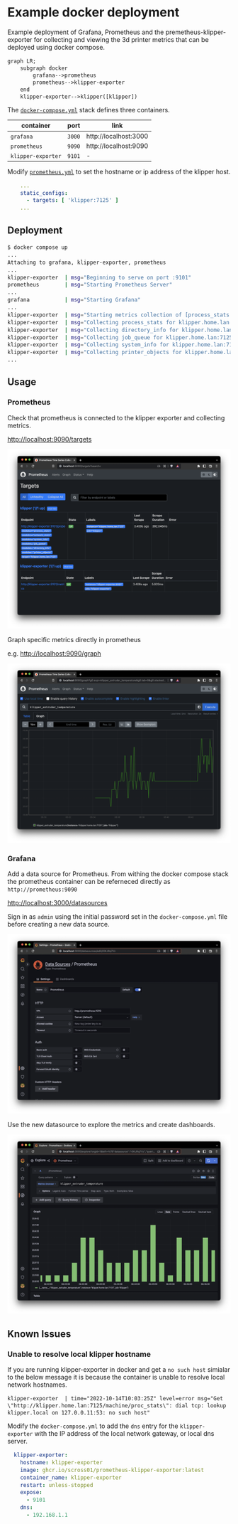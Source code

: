 Example docker deployment
=========================

Example deployment of Grafana, Prometheus and the premetheus-klipper-exporter for
collecting and viewing the 3d printer metrics that can be deployed using docker compose.

```mermaid
graph LR;
    subgraph docker
        grafana-->prometheus
        prometheus-->klipper-exporter
    end
    klipper-exporter-->klipper([klipper])
```

The [`docker-compose.yml`](./docker-compose.yml) stack defines three containers.

| container | port | link |
| --------- | ---- | ---- |
| `grafana`   | `3000` | http://localhost:3000 |
| `prometheus`| `9090` | http://localhost:9090 |
| `klipper-exporter` | `9101` | - |

Modify [`prometheus.yml`](./prometheus.yml) to set the hostname or ip address of
the klipper host.

```yml
    ...
    static_configs:
      - targets: [ 'klipper:7125' ]
    ...
```

Deployment
----------

```sh
$ docker compose up
...
Attaching to grafana, klipper-exporter, prometheus
...
klipper-exporter  | msg="Beginning to serve on port :9101"
prometheus        | msg="Starting Prometheus Server" 
...
grafana           | msg="Starting Grafana" 
...
klipper-exporter  | msg="Starting metrics collection of [process_stats network_stats system_info job_queue directory_info printer_objects] for klipper.home.lan:7125"
klipper-exporter  | msg="Collecting process_stats for klipper.home.lan:7125"
klipper-exporter  | msg="Collecting directory_info for klipper.home.lan:7125"
klipper-exporter  | msg="Collecting job_queue for klipper.home.lan:7125"
klipper-exporter  | msg="Collecting system_info for klipper.home.lan:7125"
klipper-exporter  | msg="Collecting printer_objects for klipper.home.lan:7125"
...
```

Usage
-----

### Prometheus

Check that prometheus is connected to the klipper exporter and collecting metrics.

[http://localhost:9090/targets](http://localhost:9090/targets)

![Prometheus Targets](./images/prometheus-targets.png)

Graph specific metrics directly in prometheus

e.g. [http://localhost:9090/graph](http://localhost:9090/graph?g0.expr=klipper_extruder_temperature&g0.tab=0&g0.stacked=0&g0.show_exemplars=0&g0.range_input=5m)

![Prometheus Graph](./images/prometheus-graph.png)

### Grafana

Add a data source for Prometheus. From withing the docker compose stack the
prometheus container can be referneced directly as `http://prometheus:9090`

[http://localhost:3000/datasources](http://localhost:3000/datasources)

Sign in as `admin` using the initial password set in the `docker-compose.yml`
file before creating a new data source.

![Grafana Data Sources](./images/grafana-datasource.png)

Use the new datasource to explore the metrics and create dashboards.

![Grafana Explore](./images/grafana-explore.png)

Known Issues
------------

### Unable to resolve local klipper hostname

If you are running klipper-exporter in docker and get a `no such host` simialar
to the below message it is because the container is unable to resolve local
network hostnames.

```text
klipper-exporter  | time="2022-10-14T10:03:25Z" level=error msg="Get \"http://klipper.home.lan:7125/machine/proc_stats\": dial tcp: lookup klipper.local on 127.0.0.11:53: no such host"
```

Modify the `docker-compose.yml` to add the `dns` entry for the `klipper-exporter`
with the IP address of the local network gateway, or local dns server.

```yml
  klipper-exporter:
    hostname: klipper-exporter
    image: ghcr.io/scross01/prometheus-klipper-exporter:latest
    container_name: klipper-exporter
    restart: unless-stopped
    expose:
      - 9101
    dns:
      - 192.168.1.1
```
